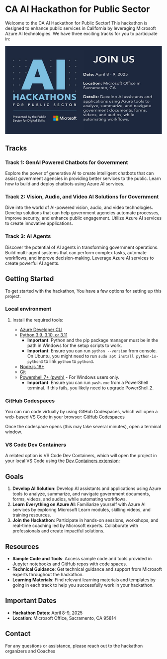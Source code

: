 # CA AI Hackathon for Public Sector

Welcome to the CA AI Hackathon for Public Sector! This hackathon is designed to enhance public services in California by leveraging Microsoft Azure AI technologies. We have three exciting tracks for you to participate in:

![CA AI Hackathon](https://github.com/priyanshi09/CA_AI_hackathon/blob/main/Track2_VisionAI/images/CA_hackathon.jpg)

## Tracks

### Track 1: GenAI Powered Chatbots for Government
Explore the power of generative AI to create intelligent chatbots that can assist government agencies in providing better services to the public. Learn how to build and deploy chatbots using Azure AI services.

### Track 2: Vision, Audio, and Video AI Solutions for Government
Dive into the world of AI-powered vision, audio, and video technologies. Develop solutions that can help government agencies automate processes, improve security, and enhance public engagement. Utilize Azure AI services to create innovative applications.

### Track 3: AI Agents
Discover the potential of AI agents in transforming government operations. Build multi-agent systems that can perform complex tasks, automate workflows, and improve decision-making. Leverage Azure AI services to create powerful AI agents.

## Getting Started

To get started with the hackathon, You have a few options for setting up this project.

### Local environment

1. Install the required tools:

    - [Azure Developer CLI](https://aka.ms/azure-dev/install)
    - [Python 3.9, 3.10, or 3.11](https://www.python.org/downloads/)
      - **Important**: Python and the pip package manager must be in the path in Windows for the setup scripts to work.
      - **Important**: Ensure you can run `python --version` from console. On Ubuntu, you might need to run `sudo apt install python-is-python3` to link `python` to `python3`.
    - [Node.js 18+](https://nodejs.org/download/)
    - [Git](https://git-scm.com/downloads)
    - [Powershell 7+ (pwsh)](https://github.com/powershell/powershell) - For Windows users only.
      - **Important**: Ensure you can run `pwsh.exe` from a PowerShell terminal. If this fails, you likely need to upgrade PowerShell.2. 

### GitHub Codespaces

You can run code virtually by using GitHub Codespaces, which will open a web-based VS Code in your browser:
[GitHub Codespaces](https://github.com/features/codespaces)

Once the codespace opens (this may take several minutes), open a terminal window.

### VS Code Dev Containers

A related option is VS Code Dev Containers, which will open the project in your local VS Code using the [Dev Containers extension](https://marketplace.visualstudio.com/items?itemName=ms-vscode-remote.remote-containers):


## Goals
1. **Develop AI Solution**: Develop AI assistants and applications using Azure tools to analyze, summarize, and navigate government documents, forms, videos, and audios, while automating workflows.
2. **Learn Everything on Azure AI**: Familiarize yourself with Azure AI services by exploring Microsoft Learn modules, skilling videos, and training resources.
3. **Join the Hackathon**: Participate in hands-on sessions, workshops, and real-time coaching led by Microsoft experts. Collaborate with professionals and create impactful solutions.

## Resources

- **Sample Code and Tools**: Access sample code and tools provided in Jupyter notebooks and GitHub repos with code spaces.
- **Technical Guidance**: Get technical guidance and support from Microsoft experts throughout the hackathon.
- **Learning Materials**: Find relevant learning materials and templates by going in each track to help you successfully work in your hackathon.

## Important Dates

- **Hackathon Dates**: April 8-9, 2025
- **Location**: Microsoft Office, Sacramento, CA 95814

## Contact

For any questions or assistance, please reach out to the hackathon organizers and Coaches

